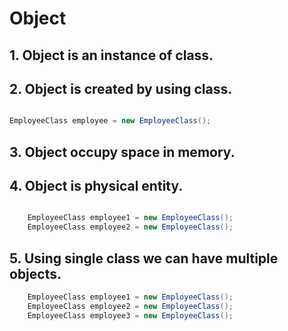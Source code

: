 # Object

## 1. Object is an instance of class.

## 2. Object is created by using class.

```java

EmployeeClass employee = new EmployeeClass();

```

## 3. Object occupy space in memory.

## 4. Object is physical entity.

```java

	EmployeeClass employee1 = new EmployeeClass();
	EmployeeClass employee2 = new EmployeeClass();

```

## 5. Using single class we can have multiple objects.

```java
	EmployeeClass employee1 = new EmployeeClass();
	EmployeeClass employee2 = new EmployeeClass();
	EmployeeClass employee3 = new EmployeeClass();

```


